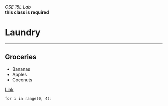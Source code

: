 *CSE 15L Lab*\
**this class is required**
# Laundry
---
## Groceries
- Bananas
- Apples
- Coconuts

[Link](HTTP://youtube.com)


```
for i in range(0, 4):
```
